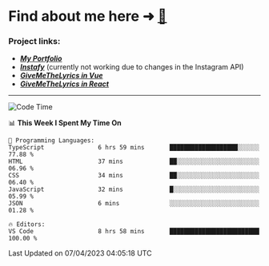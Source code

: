 # Find about me here ➜ [🧑](https://pauabella.dev)

### Project links:
- ***[My Portfolio](https://pauabella.dev)***
- ***[Instafy](https://instafy.me)*** (currently not working due to changes in the Instagram API)
- ***[GiveMeTheLyrics in Vue](https://lyrics.pauabella.dev)***
- ***[GiveMeTheLyrics in React](https://pauabella.dev/GiveMeTheLyrics)***

---
<!--START_SECTION:waka-->
![Code Time](http://img.shields.io/badge/Code%20Time-2%2C059%20hrs%2047%20mins-blue)

📊 **This Week I Spent My Time On** 

```text
💬 Programming Languages: 
TypeScript               6 hrs 59 mins       ███████████████████░░░░░░   77.88 % 
HTML                     37 mins             ██░░░░░░░░░░░░░░░░░░░░░░░   06.96 % 
CSS                      34 mins             ██░░░░░░░░░░░░░░░░░░░░░░░   06.40 % 
JavaScript               32 mins             █░░░░░░░░░░░░░░░░░░░░░░░░   05.99 % 
JSON                     6 mins              ░░░░░░░░░░░░░░░░░░░░░░░░░   01.28 % 

🔥 Editors: 
VS Code                  8 hrs 58 mins       █████████████████████████   100.00 % 
```


 Last Updated on 07/04/2023 04:05:18 UTC
<!--END_SECTION:waka-->

